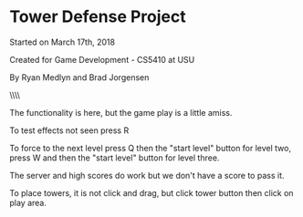 # Tower Defense Project

Started on March 17th, 2018

Created for Game Development - CS5410 at USU

By Ryan Medlyn and Brad Jorgensen


\\\\\\\\


The functionality is here, but the game play is a little amiss.

To test effects not seen press R

To force to the next level press Q then the "start level" button for level two, press W and then the "start level" button for level three.

The server and high scores do work but we don't have a score to pass it.

To place towers, it is not click and drag, but click tower button then click on play area.



